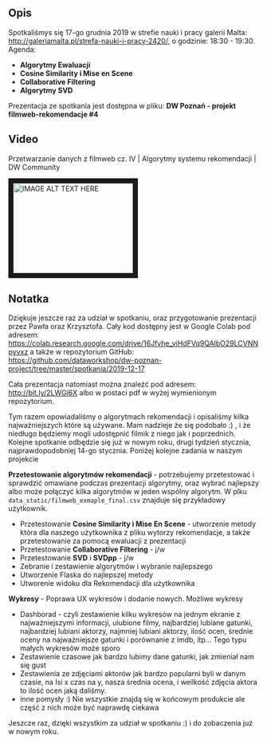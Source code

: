## Opis

Spotkaliśmys się 17-go grudnia 2019 w strefie nauki i pracy galerii Malta: http://galeriamalta.pl/strefa-nauki-i-pracy-2420/, o godzinie: 18:30 - 19:30. Agenda:

* **Algorytmy Ewaluacji**
* **Cosine Similarity i Mise en Scene**
* **Collaborative Filtering**
* **Algorytmy SVD**

Prezentacja ze spotkania jest dostępna w pliku: **DW Poznań - projekt filmweb-rekomendacje #4**

## Video

Przetwarzanie danych z filmweb cz. IV | Algorytmy systemu rekomendacji | DW Community

<a href="http://www.youtube.com/watch?feature=player_embedded&v=NQ4wW7uGHc4
" target="_blank"><img src="http://img.youtube.com/vi/NQ4wW7uGHc4/0.jpg" 
alt="IMAGE ALT TEXT HERE" width="240" height="180" border="10" /></a>

## Notatka

Dziękuje jeszcze raz za udział w spotkaniu, oraz przygotowanie prezentacji przez Pawła oraz Krzysztofa. Cały kod dostępny jest w Google Colab pod adresem:
https://colab.research.google.com/drive/16Jfvhe_viHdFVq9QAlbO29LCVNNpyvxz
a także w repozytorium GitHub:
https://github.com/dataworkshop/dw-poznan-project/tree/master/spotkania/2019-12-17

Cała prezentacja natomiast można znaleźć pod adresem: http://bit.ly/2LWGi6X albo w postaci pdf w wyżej wymienionym repozytorium.

Tym razem opowiadaliśmy o algorytmach rekomendacji i opisaliśmy kilka najważniejszych które są używane. Mam nadzieje że się podobało :) , i że niedługo będziemy mogli udostępnić filmik z niego jak i poprzednich.
Kolejne spotkanie odbędzie się już w nowym roku, drugi tydzień stycznia, najprawdopodobniej 14-go stycznia. Poniżej kolejne zadania w naszym projekcie



**Przetestowanie algorytmów rekomendacji** - potrzebujemy przetestować i sprawdzić omawiane podczas prezentacji algorytmy, oraz wybrać najlepszy albo może połączyć kilka algorytmów w jeden wspólny algorytm. W plku `data_static/filmweb_exmaple_final.csv` znajduje się przykładowy użytkownik.

* Przetestowanie **Cosine Similarity i Mise En Scene** - utworzenie metody która dla naszego użytkownika z pliku wytorzy rekomendacje, a także przetestowanie za pomocą ewaluacji z prezentacji
* Przetestowanie **Collaborative Filtering** - j/w
* Przetestowanie **SVD** i **SVDpp** - j/w
* Zebranie i zestawienie algorytmów i wybranie najlepszego
* Utworzenie Flaska do najlepszej metody
* Utworenie widoku dla Rekomendacji dla użytkownika

**Wykresy** - Poprawa UX wykresów i dodanie nowych. Możliwe wykresy

* Dashborad - czyli zestawienie kilku wykresów na jednym ekranie z najważniejszymi informacji, ulubione filmy, najbardziej lubiane gatunki, najbardziej lubiani aktorzy, najmniej lubiani aktorzy, ilość ocen, średnie oceny na najważniejsze gatunki i porównanie z imdb, itp... Tego typu małych wykresów może sporo
* Zestawienie czasowe jak bardzo lubimy dane gatunki, jak zmieniał nam się gust
* Zestawienia ze zdjęciami aktorów jak bardzo popularni byli w danym czasie, na Isi x czas na y, nasza średnia ocena, i weilkość zdjęcia aktora to ilość ocen jaką daliśmy.
* inne pomysły :) Nie wszystkie znajdą się w końcowym produkcie ale część z nich może być naprawdę ciekawa



Jeszcze raz, dzięki wszystkim za udział w spotkaniu :) i do zobaczenia już w nowym roku.

